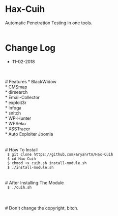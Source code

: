 # Hax-Cuih
Automatic Penetration Testing in one tools.
<br>
<br>
# Change Log
* 11-02-2018
<br>
<br>
# Features 
* BlackWidow <br>
* CMSmap <br>
* dirsearch <br>
* Email-Collector <br>
* exploit3r <br>
* Infoga <br>
* snitch <br>
* WP-Hunter <br>
* WPSeku <br>
* XSSTracer <br>
* Auto Exploiter Joomla <br>
<br>
<br>
# How To Install
<br>
<code> $ git clone https://github.com/aryanrtm/Hax-Cuih </code><br>
<code> $ cd Hax-Cuih </code><br>
<code> $ chmod +x cuih.sh install-module.sh </code><br>
<code> $ ./install-module.sh </code><br>
<br>
<br>
# After Installing The Module
<br>
<code> $ ./cuih.sh </code><br>
<br>
<br>
<br>
# Don't change the copyright, bitch.
